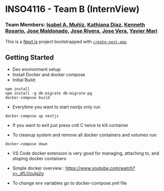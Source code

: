 # INSO4116 - Team B (InternView)
### Team Members: [Isabel A. Muñiz](https://github.com/isaandrea12), [Kathiana Díaz](https://github.com/kathianadiaz), [Kenneth Rosario](https://github.com/kenneth-rosario), [Jose Maldonado](https://github.com/jose-maldonado), [Jose Rivera](https://github.com/jvserivera), [Jose Vera](https://github.com/josevera7), [Yavier Mari](https://github.com/YMari)

This is a [Next.js](https://nextjs.org/) project bootstrapped with [`create-next-app`](https://github.com/vercel/next.js/tree/canary/packages/create-next-app).

## Getting Started

* Dev environment setup:
* Install Docker and docker compose
* Initial Build:
```
npm install
npm install -g db-migrate db-migrate-pg
docker-compose build
```

* Everytime you want to start nextjs only run
```
docker-compose up nextjs 
```

* If you want to exit just press cntl C twice to kill container

* To cleanup system and remove all docker containers and volumes run:
```
docker-compose down
```
* VS Code docker extension is very good for managing, attaching to, and stoping docker containers

* Simple docker overview : https://www.youtube.com/watch?v=_dfLOzuIg2o

* To change env variables go to docker-compose.yml file
